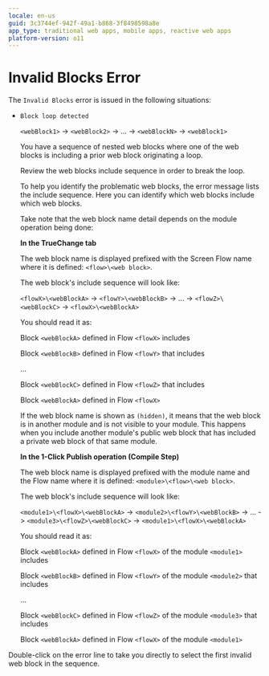 ```yaml
---
locale: en-us
guid: 3c3744ef-942f-49a1-b868-3f8498598a8e
app_type: traditional web apps, mobile apps, reactive web apps
platform-version: o11
---
```


# Invalid Blocks Error

The `Invalid Blocks` error is issued in the following situations:

* `Block loop detected`

    `<webBlock1>` -> `<webBlock2>` -> ... -> `<webBlockN>` -> `<webBlock1>`
  
    You have a sequence of nested web blocks where one of the web blocks is including a prior web block originating a loop.

    Review the web blocks include sequence in order to break the loop.

    To help you identify the problematic web blocks, the error message lists the include sequence. Here you can identify which web blocks include which web blocks.
    
    Take note that the web block name detail depends on the module operation being done:

    **In the TrueChange tab**

    The web block name is displayed prefixed with the Screen Flow name where it is defined: `<flow>\<web block>`.

    The web block's include sequence will look like:

    `<flowX>\<webBlockA>` -> `<flowY>\<webBlockB>` -> ... -> `<flowZ>\<webBlockC>` -> `<flowX>\<webBlockA>`

    You should read it as:

    Block `<webBlockA>` defined in Flow `<flowX>` includes

    Block `<webBlockB>` defined in Flow `<flowY>` that includes

    ...

    Block `<webBlockC>` defined in Flow `<flowZ>` that includes

    Block `<webBlockA>` defined in Flow `<flowX>`

    If the web block name is shown as `(hidden)`, it means that the web block is in another module and is not visible to your module. This happens when you include another module's public web block that has included a private web block of that same module.

    **In the 1-Click Publish operation (Compile Step)**

    The web block name is displayed prefixed with the module name and the Flow name where it is defined: `<module>\<flow>\<web block>`.

    The web block's include sequence will look like:

    `<module1>\<flowX>\<webBlockA>` -> `<module2>\<flowY>\<webBlockB>` -> ... -> `<module3>\<flowZ>\<webBlockC>` -> `<module1>\<flowX>\<webBlockA>`

    You should read it as:

    Block `<webBlockA>` defined in Flow `<flowX>` of the module `<module1>` includes

    Block `<webBlockB>` defined in Flow `<flowY>` of the module `<module2>` that includes

    ...

    Block `<webBlockC>` defined in Flow `<flowZ>` of the module `<module3>` that includes

    Block `<webBlockA>` defined in Flow `<flowX>` of the module `<module1>`

Double-click on the error line to take you directly to select the first invalid web block in the sequence.
